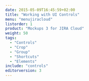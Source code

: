 ```yaml
---
date: 2015-05-09T16:45:59+02:00
title: "Working with UI Controls"
menu: "menujiracloud"
listorder: 1
product: "Mockups 3 for JIRA Cloud"
weight: 50
tags:
  - "Controls"
  - "Crop"
  - "Group"
  - "Shortcuts"
  - "Elements"
include: "controls"
editorversion: 3
---
```

